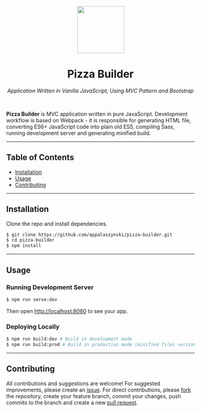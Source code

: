 <div align="center">
  <a href="https://github.com/appalaszynski/pizza-builder">
    <img src="https://user-images.githubusercontent.com/35331661/42723051-d7822b44-8756-11e8-8a2f-6a233e35dffa.png" height="125px">
  </a>
  <h1>Pizza Builder</h1>
  <p>
    <em>Application Written in Vanilla JavaScript, Using MVC Pattern and Bootstrap</em>
  </p>
  <br>
</div>

**Pizza Builder** is MVC application written in pure JavaScript. Development workflow is based on Webpack - it is responsible for generating HTML file, converting ES6+ JavaScript code into plain old ES5, compiling Sass, running development server and generating minified build.

---

## Table of Contents

* [Installation](#installation)
* [Usage](#usage)
* [Contributing](#contributing)

---

## Installation

Clone the repo and install dependencies.

```bash
$ git clone https://github.com/appalaszynski/pizza-builder.git
$ cd pizza-builder
$ npm install                          
```
---

## Usage

### Running Development Server

```bash
$ npm run serve:dev                 
```

Then open [http://localhost:8080](http://localhost:8080) to see your app.

### Deploying Locally

```bash
$ npm run build:dev # Build in development mode
$ npm run build:prod # Build in production mode (minified files versions, external stylesheets)
```

---

## Contributing

All contributions and suggestions are welcome! For suggested improvements, please create an [issue](https://github.com/appalaszynski/pizza-builder/issues). For direct contributions, please [fork](https://github.com/appalaszynski/pizza-builder/fork) the repository, create your feature branch, commit your changes, push commits to the branch and create a new [pull request](https://github.com/appalaszynski/pizza-builder/pulls).

